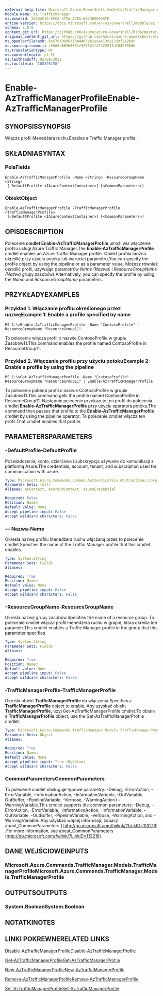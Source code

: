 ```yaml
---
external help file: Microsoft.Azure.PowerShell.Cmdlets.TrafficManager.dll-Help.xml
Module Name: Az.TrafficManager
ms.assetid: 2CE84C3A-EFC0-47FA-ACE5-687380D90A7D
online version: https://docs.microsoft.com/en-us/powershell/module/az.trafficmanager/enable-aztrafficmanagerprofile
schema: 2.0.0
content_git_url: https://github.com/Azure/azure-powershell/blob/master/src/TrafficManager/TrafficManager/help/Enable-AzTrafficManagerProfile.md
original_content_git_url: https://github.com/Azure/azure-powershell/blob/master/src/TrafficManager/TrafficManager/help/Enable-AzTrafficManagerProfile.md
ms.openlocfilehash: ba578d800631304405ab1e0a4139a11d9f2a26dc
ms.sourcegitcommit: c05d3d669b5631e526841f47b22513d78495350b
ms.translationtype: MT
ms.contentlocale: pl-PL
ms.lasthandoff: 02/09/2021
ms.locfileid: "100198258"
---
```

# <span data-ttu-id="9b905-101">Enable-AzTrafficManagerProfile</span><span class="sxs-lookup"><span data-stu-id="9b905-101">Enable-AzTrafficManagerProfile</span></span>

## <span data-ttu-id="9b905-102">SYNOPSIS</span><span class="sxs-lookup"><span data-stu-id="9b905-102">SYNOPSIS</span></span>
<span data-ttu-id="9b905-103">Włącza profil Menedżera ruchu.</span><span class="sxs-lookup"><span data-stu-id="9b905-103">Enables a Traffic Manager profile.</span></span>

## <span data-ttu-id="9b905-104">SKŁADNIA</span><span class="sxs-lookup"><span data-stu-id="9b905-104">SYNTAX</span></span>

### <span data-ttu-id="9b905-105">Pola</span><span class="sxs-lookup"><span data-stu-id="9b905-105">Fields</span></span>
```
Enable-AzTrafficManagerProfile -Name <String> -ResourceGroupName <String>
 [-DefaultProfile <IAzureContextContainer>] [<CommonParameters>]
```

### <span data-ttu-id="9b905-106">Obiekt</span><span class="sxs-lookup"><span data-stu-id="9b905-106">Object</span></span>
```
Enable-AzTrafficManagerProfile -TrafficManagerProfile <TrafficManagerProfile>
 [-DefaultProfile <IAzureContextContainer>] [<CommonParameters>]
```

## <span data-ttu-id="9b905-107">OPIS</span><span class="sxs-lookup"><span data-stu-id="9b905-107">DESCRIPTION</span></span>
<span data-ttu-id="9b905-108">Polecenie **cmdlet Enable-AzTrafficManagerProfile** umożliwia włączenie profilu usługi Azure Traffic Manager.</span><span class="sxs-lookup"><span data-stu-id="9b905-108">The **Enable-AzTrafficManagerProfile** cmdlet enables an Azure Traffic Manager profile.</span></span>
<span data-ttu-id="9b905-109">Obiekt profilu można określić przy użyciu potoku lub wartości parametru.</span><span class="sxs-lookup"><span data-stu-id="9b905-109">You can specify the profile object by using the pipeline or as a parameter value.</span></span>
<span data-ttu-id="9b905-110">Możesz również określić profil, używając parametrów *Name (Nazwa)* i *ResourceGroupName (Nazwa* grupy zasobów).</span><span class="sxs-lookup"><span data-stu-id="9b905-110">Alternatively, you can specify the profile by using the *Name* and *ResourceGroupName* parameters.</span></span>

## <span data-ttu-id="9b905-111">PRZYKŁADY</span><span class="sxs-lookup"><span data-stu-id="9b905-111">EXAMPLES</span></span>

### <span data-ttu-id="9b905-112">Przykład 1. Włączanie profilu określonego przez nazwę</span><span class="sxs-lookup"><span data-stu-id="9b905-112">Example 1: Enable a profile specified by name</span></span>
```
PS C:\>Enable-AzTrafficManagerProfile -Name "ContosoProfile" -ResourceGroupName "ResourceGroup11"
```

<span data-ttu-id="9b905-113">To polecenie włącza profil o nazwie ContosoProfile w grupie Zasobów11.</span><span class="sxs-lookup"><span data-stu-id="9b905-113">This command enables the profile named ContosoProfile in ResourceGroup11.</span></span>

### <span data-ttu-id="9b905-114">Przykład 2. Włączanie profilu przy użyciu potoku</span><span class="sxs-lookup"><span data-stu-id="9b905-114">Example 2: Enable a profile by using the pipeline</span></span>
```
PS C:\>Get-AzTrafficManagerProfile -Name "ContosoProfile" -ResourceGroupName "ResourceGroup11" | Enable-AzTrafficManagerProfile
```

<span data-ttu-id="9b905-115">To polecenie pobiera profil o nazwie ContosoProfile w grupie Zasobów11.</span><span class="sxs-lookup"><span data-stu-id="9b905-115">This command gets the profile named ContosoProfile in ResourceGroup11.</span></span>
<span data-ttu-id="9b905-116">Następnie polecenie przekazuje ten profil do polecenia cmdlet **Enable-AzTrafficManagerProfile** przy użyciu operatora potoku.</span><span class="sxs-lookup"><span data-stu-id="9b905-116">The command then passes that profile to the **Enable-AzTrafficManagerProfile** cmdlet by using the pipeline operator.</span></span>
<span data-ttu-id="9b905-117">To polecenie cmdlet włącza ten profil.</span><span class="sxs-lookup"><span data-stu-id="9b905-117">That cmdlet enables that profile.</span></span>

## <span data-ttu-id="9b905-118">PARAMETERS</span><span class="sxs-lookup"><span data-stu-id="9b905-118">PARAMETERS</span></span>

### <span data-ttu-id="9b905-119">-DefaultProfile</span><span class="sxs-lookup"><span data-stu-id="9b905-119">-DefaultProfile</span></span>
<span data-ttu-id="9b905-120">Poświadczenia, konto, dzierżawa i subskrypcja używane do komunikacji z platformą Azure.</span><span class="sxs-lookup"><span data-stu-id="9b905-120">The credentials, account, tenant, and subscription used for communication with azure.</span></span>

```yaml
Type: Microsoft.Azure.Commands.Common.Authentication.Abstractions.Core.IAzureContextContainer
Parameter Sets: (All)
Aliases: AzContext, AzureRmContext, AzureCredential

Required: False
Position: Named
Default value: None
Accept pipeline input: False
Accept wildcard characters: False
```

### <span data-ttu-id="9b905-121">— Nazwa</span><span class="sxs-lookup"><span data-stu-id="9b905-121">-Name</span></span>
<span data-ttu-id="9b905-122">Określa nazwę profilu Menedżera ruchu włączaną przez to polecenie cmdlet.</span><span class="sxs-lookup"><span data-stu-id="9b905-122">Specifies the name of the Traffic Manager profile that this cmdlet enables.</span></span>

```yaml
Type: System.String
Parameter Sets: Fields
Aliases:

Required: True
Position: Named
Default value: None
Accept pipeline input: False
Accept wildcard characters: False
```

### <span data-ttu-id="9b905-123">-ResourceGroupName</span><span class="sxs-lookup"><span data-stu-id="9b905-123">-ResourceGroupName</span></span>
<span data-ttu-id="9b905-124">Określa nazwę grupy zasobów.</span><span class="sxs-lookup"><span data-stu-id="9b905-124">Specifies the name of a resource group.</span></span>
<span data-ttu-id="9b905-125">To polecenie cmdlet włącza profil menedżera ruchu w grupie, która określa ten parametr.</span><span class="sxs-lookup"><span data-stu-id="9b905-125">This cmdlet enables a Traffic Manager profile in the group that this parameter specifies.</span></span>

```yaml
Type: System.String
Parameter Sets: Fields
Aliases:

Required: True
Position: Named
Default value: None
Accept pipeline input: False
Accept wildcard characters: False
```

### <span data-ttu-id="9b905-126">-TrafficManagerProfile</span><span class="sxs-lookup"><span data-stu-id="9b905-126">-TrafficManagerProfile</span></span>
<span data-ttu-id="9b905-127">Określa obiekt **TrafficManagerProfile** do włączenia.</span><span class="sxs-lookup"><span data-stu-id="9b905-127">Specifies a **TrafficManagerProfile** object to enable.</span></span>
<span data-ttu-id="9b905-128">Aby uzyskać obiekt **TrafficManagerProfile,** użyj Get-AzTrafficManagerProfile cmdlet.</span><span class="sxs-lookup"><span data-stu-id="9b905-128">To obtain a **TrafficManagerProfile** object, use the Get-AzTrafficManagerProfile cmdlet.</span></span>

```yaml
Type: Microsoft.Azure.Commands.TrafficManager.Models.TrafficManagerProfile
Parameter Sets: Object
Aliases:

Required: True
Position: Named
Default value: None
Accept pipeline input: True (ByValue)
Accept wildcard characters: False
```

### <span data-ttu-id="9b905-129">CommonParameters</span><span class="sxs-lookup"><span data-stu-id="9b905-129">CommonParameters</span></span>
<span data-ttu-id="9b905-130">To polecenie cmdlet obsługuje typowe parametry: -Debug, -ErrorAction, -ErrorVariable, -InformationAction, -InformationVariable, -OutVariable, -OutBuffer, -PipelineVariable, -Verbose, -WarningAction i -WarningVariable.</span><span class="sxs-lookup"><span data-stu-id="9b905-130">This cmdlet supports the common parameters: -Debug, -ErrorAction, -ErrorVariable, -InformationAction, -InformationVariable, -OutVariable, -OutBuffer, -PipelineVariable, -Verbose, -WarningAction, and -WarningVariable.</span></span> <span data-ttu-id="9b905-131">Aby uzyskać więcej informacji, zobacz about_CommonParameters ( http://go.microsoft.com/fwlink/?LinkID=113216) .</span><span class="sxs-lookup"><span data-stu-id="9b905-131">For more information, see about_CommonParameters (http://go.microsoft.com/fwlink/?LinkID=113216).</span></span>

## <span data-ttu-id="9b905-132">DANE WEJŚCIOWE</span><span class="sxs-lookup"><span data-stu-id="9b905-132">INPUTS</span></span>

### <span data-ttu-id="9b905-133">Microsoft.Azure.Commands.TrafficManager.Models.TrafficManagerProfile</span><span class="sxs-lookup"><span data-stu-id="9b905-133">Microsoft.Azure.Commands.TrafficManager.Models.TrafficManagerProfile</span></span>

## <span data-ttu-id="9b905-134">OUTPUTS</span><span class="sxs-lookup"><span data-stu-id="9b905-134">OUTPUTS</span></span>

### <span data-ttu-id="9b905-135">System.Boolean</span><span class="sxs-lookup"><span data-stu-id="9b905-135">System.Boolean</span></span>

## <span data-ttu-id="9b905-136">NOTATKI</span><span class="sxs-lookup"><span data-stu-id="9b905-136">NOTES</span></span>

## <span data-ttu-id="9b905-137">LINKI POKREWNE</span><span class="sxs-lookup"><span data-stu-id="9b905-137">RELATED LINKS</span></span>

[<span data-ttu-id="9b905-138">Disable-AzTrafficManagerProfile</span><span class="sxs-lookup"><span data-stu-id="9b905-138">Disable-AzTrafficManagerProfile</span></span>](./Disable-AzTrafficManagerProfile.md)

[<span data-ttu-id="9b905-139">Get-AzTrafficManagerProfile</span><span class="sxs-lookup"><span data-stu-id="9b905-139">Get-AzTrafficManagerProfile</span></span>](./Get-AzTrafficManagerProfile.md)

[<span data-ttu-id="9b905-140">New-AzTrafficManagerProfile</span><span class="sxs-lookup"><span data-stu-id="9b905-140">New-AzTrafficManagerProfile</span></span>](./New-AzTrafficManagerProfile.md)

[<span data-ttu-id="9b905-141">Remove-AzTrafficManagerProfile</span><span class="sxs-lookup"><span data-stu-id="9b905-141">Remove-AzTrafficManagerProfile</span></span>](./Remove-AzTrafficManagerProfile.md)

[<span data-ttu-id="9b905-142">Set-AzTrafficManagerProfile</span><span class="sxs-lookup"><span data-stu-id="9b905-142">Set-AzTrafficManagerProfile</span></span>](./Set-AzTrafficManagerProfile.md)


